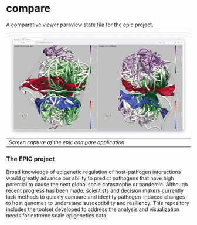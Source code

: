 # compare

A comparative viewer paraview state file for the epic project. 

|![screen capture](doc/img/compare.png)|
| ---- |
|*Screen capture of the epic compare application*| 

### The EPIC project

Broad knowledge of epigenetic regulation of host-pathogen interactions would greatly advance
our ability to predict pathogens that have high potential to cause the next global scale catastrophe or
pandemic. Although recent progress has been made, scientists and decision makers currently lack methods
to quickly compare and identify pathogen-induced changes to host genomes to understand susceptibility
and resiliency. This repository includes the toolset developed to address the analysis and visualization 
needs for extreme scale epigenetics data.

